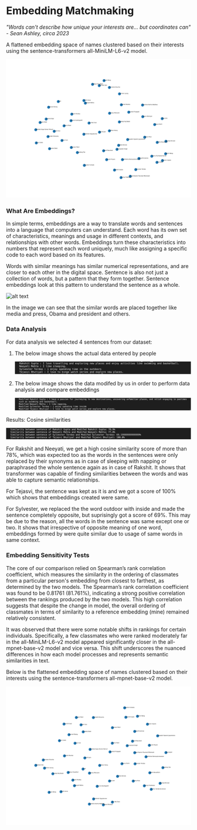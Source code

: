 # Embedding Matchmaking

_"Words can't describe how unique your interests are... but coordinates can" - Sean Ashley, circa 2023_

A flattened embedding space of names clustered based on their interests using the sentence-transformers all-MiniLM-L6-v2 model.

![Sample output of script](Results/visualization_minilm.png?raw=true)



### What Are Embeddings?

In simple terms, embeddings are a way to translate words and sentences into a language that computers can understand. Each word has its own set of characteristics, meanings and usage in different contexts, and relationships with other words. Embeddings turn these characteristics into numbers that represent each word uniquely, much like assigning a specific code to each word based on its features.

Words with similar meanings has similar numerical representations, and are closer to each other in the digital space. Sentence is also not just a collection of words, but a pattern that they form together. Sentence embeddings look at this pattern to understand the sentence as a whole.

![alt text](https://miro.medium.com/v2/resize:fit:1400/format:webp/1*JICAZM0gRjD9kSyMZtm99Q.png)

In the image we can see that the similar words are placed together like media and press, Obama and president and others.



### Data Analysis

For data analysis we selected 4 sentences from our dataset:

1. The below image shows the actual data entered by people

    ![Alt text](Images/actual_data.png?raw=true)


2. The below image shows the data modifed by us in order to perform data analysis and compare embeddings

    ![Alt text](Images/modified_data.png?raw=true)

Results: Cosine similarities
    
![Alt text](Results/similarity_embeddings.png?raw=true)


For Rakshit and Neeyati, we get a high cosine similarity score of more than 78%, which was expected too as the words in the sentences were only replaced by their synonyms as in case of sleeping with napping or paraphrased the whole sentence again as in case of Rakshit. It shows that transformer was capable of finding similarities between the words and was able to capture semantic relationships.

For Tejasvi, the sentence was kept as it is and we got a score of 100% which shows that embeddings created were same.

For Sylvester, we replaced the the word outdoor with inside and made the sentence completely opposite, but suprisingly got a score of 69%. This may be due to the reason, all the words in the sentence was same except one or two. It shows that irrespective of opposite meaning of one word, embeddings formed by were quite similar due to usage of same words in same context.



### Embedding Sensitivity Tests

The core of our comparison relied on Spearman’s rank correlation coefficient, which measures the similarity in the ordering of classmates from a particular person's embedding from closest to farthest, as determined by the two models. The Spearman’s rank correlation coefficient was found to be 0.81761 (81.761%), indicating a strong positive correlation between the rankings produced by the two models. This high correlation suggests that despite the change in model, the overall ordering of classmates in terms of similarity to a reference embedding (mine) remained relatively consistent.

It was observed that there were some notable shifts in rankings for certain individuals. Specifically, a few classmates who were ranked moderately far in the all-MiniLM-L6-v2 model appeared significantly closer in the all-mpnet-base-v2 model and vice versa. This shift underscores the nuanced differences in how each model processes and represents semantic similarities in text.

Below is the flattened embedding space of names clustered based on their interests using the sentence-transformers all-mpnet-base-v2 model.

![Sample output of script](Results/visualization_mpnet.png?raw=true)
